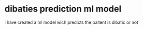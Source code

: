 # dibaties prediction ml model
 i have created a ml model wich predicts the paitent is dibatic or not 
